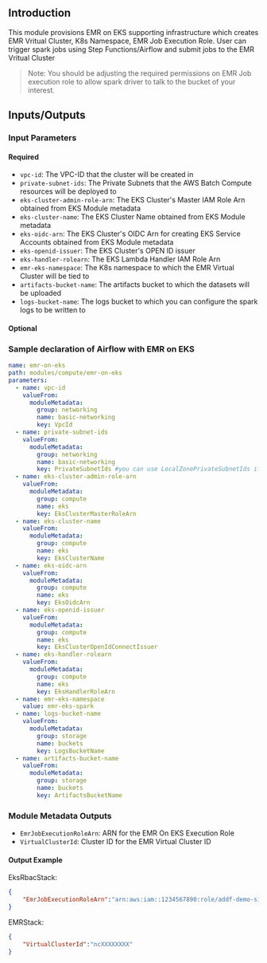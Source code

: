 ## Introduction

This module provisions EMR on EKS supporting infrastructure which creates EMR Vritual Cluster, K8s Namespace, EMR Job Execution Role. User can trigger spark jobs using Step Functions/Airflow and submit jobs to the EMR Vritual Cluster

> Note: You should be adjusting the required permissions on EMR Job execution role to allow spark driver to talk to the bucket of your interest.

## Inputs/Outputs

### Input Parameters

#### Required

- `vpc-id`: The VPC-ID that the cluster will be created in
- `private-subnet-ids`: The Private Subnets that the AWS Batch Compute resources will be deployed to
- `eks-cluster-admin-role-arn`: The EKS Cluster's Master IAM Role Arn obtained from EKS Module metadata
- `eks-cluster-name`: The EKS Cluster Name obtained from EKS Module metadata
- `eks-oidc-arn`: The EKS Cluster's OIDC Arn for creating EKS Service Accounts obtained from EKS Module metadata
- `eks-openid-issuer`: The EKS Cluster's OPEN ID issuer
- `eks-handler-rolearn`: The EKS Lambda Handler IAM Role Arn
- `emr-eks-namespace`: The K8s namespace to which the EMR Virtual Cluster will be tied to
- `artifacts-bucket-name`: The artifacts bucket to which the datasets will be uploaded
- `logs-bucket-name`: The logs bucket to which you can configure the spark logs to be written to

#### Optional

### Sample declaration of Airflow with EMR on EKS

```yaml
name: emr-on-eks
path: modules/compute/emr-on-eks
parameters:
  - name: vpc-id
    valueFrom:
      moduleMetadata:
        group: networking
        name: basic-networking
        key: VpcId
  - name: private-subnet-ids
    valueFrom:
      moduleMetadata:
        group: networking
        name: basic-networking
        key: PrivateSubnetIds #you can use LocalZonePrivateSubnetIds if deploying on localzones
  - name: eks-cluster-admin-role-arn
    valueFrom:
      moduleMetadata:
        group: compute
        name: eks
        key: EksClusterMasterRoleArn
  - name: eks-cluster-name
    valueFrom:
      moduleMetadata:
        group: compute
        name: eks
        key: EksClusterName
  - name: eks-oidc-arn
    valueFrom:
      moduleMetadata:
        group: compute
        name: eks
        key: EksOidcArn
  - name: eks-openid-issuer
    valueFrom:
      moduleMetadata:
        group: compute
        name: eks
        key: EksClusterOpenIdConnectIssuer
  - name: eks-handler-rolearn
    valueFrom:
      moduleMetadata:
        group: compute
        name: eks
        key: EksHandlerRoleArn
  - name: emr-eks-namespace
    value: emr-eks-spark
  - name: logs-bucket-name
    valueFrom:
      moduleMetadata:
        group: storage
        name: buckets
        key: LogsBucketName
  - name: artifacts-bucket-name
    valueFrom:
      moduleMetadata:
        group: storage
        name: buckets
        key: ArtifactsBucketName
```

### Module Metadata Outputs

- `EmrJobExecutionRoleArn`: ARN for the EMR On EKS Execution Role
- `VirtualClusterId`: Cluster ID for the EMR Virtual Cluster ID

#### Output Example

EksRbacStack:

```json
{
    "EmrJobExecutionRoleArn":"arn:aws:iam::1234567890:role/addf-demo-simulations-emr-XXXXXXXX"
}
```

EMRStack:

```json
{
    "VirtualClusterId":"ncXXXXXXXX"
}
